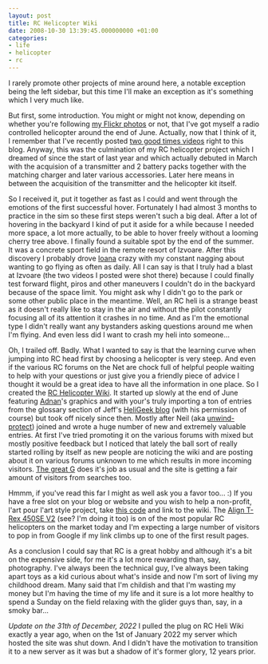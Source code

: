 ```yaml
---
layout: post
title: RC Helicopter Wiki
date: 2008-10-30 13:39:45.000000000 +01:00
categories:
- life
- helicopter
- rc
---
```

I rarely promote other projects of mine around here, a notable exception being the left sidebar, but this time I'll make an exception as it's something which I very much like.

But first, some introduction. You might or might not know, depending on whether you're following [my Flickr photos](http://www.flickr.com/photos/janos/) or not, that I've got myself a radio controlled helicopter around the end of June. Actually, now that I think of it, I remember that I've recently posted [two good times videos](http://www.rusiczki.net/2008/09/29/good-times/) right to this blog. Anyway, this was the culmination of my RC helicopter project which I dreamed of since the start of last year and which actually debuted in March with the acquision of a transmitter and 2 battery packs together with the matching charger and later various accessories. Later here means in between the acquisition of the transmitter and the helicopter kit itself.

So I received it, put it together as fast as I could and went through the emotions of the first successful hover. Fortunately I had almost 3 months to practice in the sim so these first steps weren't such a big deal. After a lot of hovering in the backyard I kind of put it aside for a while because I needed more space, a lot more actually, to be able to hover freely without a looming cherry tree above. I finally found a suitable spot by the end of the summer. It was a concrete sport field in the remote resort of Izvoare. After this discovery I probably drove [Ioana](http://www.flickr.com/photos/ioana/) crazy with my constant nagging about wanting to go flying as often as daily. All I can say is that I truly had a blast at Izvoare (the two videos I posted were shot there) because I could finally test forward flight, piros and other maneuvers I couldn't do in the backyard because of the space limit. You might ask why I didn't go to the park or some other public place in the meantime. Well, an RC heli is a strange beast as it doesn't really like to stay in the air and without the pilot constantly focusing all of its attention it crashes in no time. And as I'm the emotional type I didn't really want any bystanders asking questions around me when I'm flying. And even less did I want to crash my heli into someone...

Oh, I trailed off. Badly. What I wanted to say is that the learning curve when jumping into RC head first by choosing a helicopter is very steep. And even if the various RC forums on the Net are chock full of helpful people waiting to help with your questions or just give you a friendly piece of advice I thought it would be a great idea to have all the information in one place. So I created the [RC Helicopter Wiki](http://www.rcheliwiki.com). It started up slowly at the end of June featuring [Adnan](http://www.adnan.ro)'s graphics and with your's truly importing a ton of entries from the glossary section of Jeff's [HeliGeek blog](http://heligeek.wordpress.com) (with his permission of course) but took off nicely since then. Mostly after Neil (aka [unwind-protect](http://www.rcheliwiki.com/User:Unwind-protect)) joined and wrote a huge number of new and extremely valuable entries. At first I've tried promoting it on the various forums with mixed but mostly positive feedback but I noticed that lately the ball sort of really started rolling by itself as new people are noticing the wiki and are posting about it on various forums unknown to me which results in more incoming visitors. [The great G](http://www.google.com) does it's job as usual and the site is getting a fair amount of visitors from searches too.

Hmmm, if you've read this far I might as well ask you a favor too... :) If you have a free slot on your blog or website and you wish to help a non-profit, l'art pour l'art style project, take [this code](https://content.rusiczki.net/blogstuff/rc-heli-wiki-link.txt) and link to the wiki. The [Align T-Rex 450SE V2](http://www.rcheliwiki.com/Align_T-Rex_450SE_V2) (see? I'm doing it too) is on of the most popular RC helicopters on the market today and I'm expecting a large number of visitors to pop in from Google if my link climbs up to one of the first result pages.

As a conclusion I could say that RC is a great hobby and although it's a bit on the expensive side, for me it's a lot more rewarding than, say, photography. I've always been the technical guy, I've always been taking apart toys as a kid curious about what's inside and now I'm sort of living my childhood dream. Many said that I'm childish and that I'm wasting my money but I'm having the time of my life and it sure is a lot more healthy to spend a Sunday on the field relaxing with the glider guys than, say, in a smoky bar...

*Update on the 31th of December, 2022* I pulled the plug on RC Heli Wiki exactly a year ago, when on the 1st of January 2022 my server which hosted the site was shut down. And I didn't have the motivation to transition it to a new server as it was but a shadow of it's former glory, 12 years prior.
